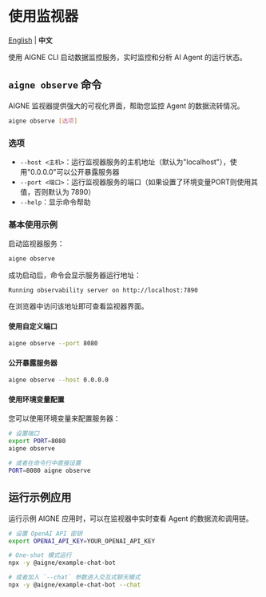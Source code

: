# 使用监视器

[English](observe.md) | **中文**

使用 AIGNE CLI 启动数据监控服务，实时监控和分析 AI Agent 的运行状态。

## `aigne observe` 命令

AIGNE 监视器提供强大的可视化界面，帮助您监控 Agent 的数据流转情况。

```bash
aigne observe [选项]
```

### 选项

* `--host <主机>`：运行监视器服务的主机地址（默认为"localhost"），使用"0.0.0.0"可以公开暴露服务器
* `--port <端口>`：运行监视器服务的端口（如果设置了环境变量PORT则使用其值，否则默认为 7890）
* `--help`：显示命令帮助

### 基本使用示例

启动监视器服务：

```bash
aigne observe
```

成功启动后，命令会显示服务器运行地址：

```
Running observability server on http://localhost:7890
```

在浏览器中访问该地址即可查看监视器界面。

#### 使用自定义端口

```bash
aigne observe --port 8080
```

#### 公开暴露服务器

```bash
aigne observe --host 0.0.0.0
```

#### 使用环境变量配置

您可以使用环境变量来配置服务器：

```bash
# 设置端口
export PORT=8080
aigne observe

# 或者在命令行中直接设置
PORT=8080 aigne observe
```

## 运行示例应用

运行示例 AIGNE 应用时，可以在监视器中实时查看 Agent 的数据流和调用链。

```bash
# 设置 OpenAI API 密钥
export OPENAI_API_KEY=YOUR_OPENAI_API_KEY

# One-shot 模式运行
npx -y @aigne/example-chat-bot

# 或者加入 `--chat` 参数进入交互式聊天模式
npx -y @aigne/example-chat-bot --chat
```
